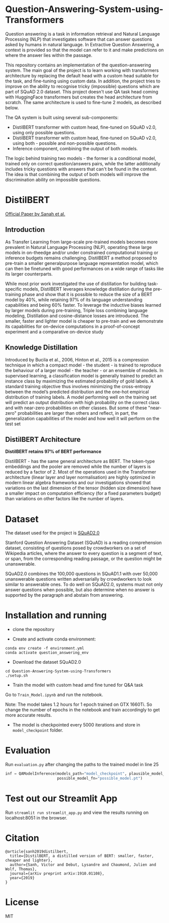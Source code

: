 # Question-Answering-System-using-Transformers

Question answering is a task in information retrieval and Natural Language Processing (NLP) that investigates software that can answer questions asked by humans in natural language. In Extractive Question Answering, a context is provided so that the model can refer to it and make predictions on where the answer lies within the passage.

This repository contains an implementation of the question-answering system. The main goal of the project is to learn working with transformers architecture by replacing the default head with a custom head suitable for the task, and fine-tuning using custom data. In addition, the project tries to improve on the ability to recognise tricky (impossible) questions which are part of SQuAD 2.0 dataset. This project doesn't use QA task head coming with HuggingFace transformers but creates the head architecture from scratch. The same architecture is used to fine-tune 2 models, as described below.

The QA system is built using several sub-components:

- DistilBERT transformer with custom head, fine-tuned on SQuAD v2.0, using only possible questions.
- DistilBERT transformer with custom head, fine-tuned on SQuAD v2.0, using both - possible and non-possible questions.
- Inference component, combining the output of both models.

The logic behind training two models - the former is a conditional model, trained only on correct question/answers pairs, while the latter additionally includes tricky questions with answers that can't be found in the context. The idea is that combining the output of both models will improve the discrimination ability on impossible questions.

# DistilBERT

[Official Paper by Sanah et al.](https://arxiv.org/pdf/1910.01108v4.pdf)
## Introduction

As Transfer Learning from large-scale pre-trained models becomes more prevalent
in Natural Language Processing (NLP), operating these large models in on-theedge and/or under constrained computational training or inference budgets remains
challenging. DistilBERT a method proposed to pre-train a smaller generalpurpose language representation model, which can then be finetuned with good performances on a wide range of tasks like its larger counterparts.

While most prior work investigated the use of distillation for building task-specific
models, DistilBERT leverages knowledge distillation during the pre-training phase and show
that it is possible to reduce the size of a BERT model by 40%, while retaining 97%
of its language understanding capabilities and being 60% faster. To leverage the
inductive biases learned by larger models during pre-training, Triple
loss combining language modeling, Distillation and cosine-distance losses are introduced. The
smaller, faster and lighter model is cheaper to pre-train and we demonstrate its
capabilities for on-device computations in a proof-of-concept experiment and a
comparative on-device study

## Knowledge Distillation

Introduced by Bucila et al., 2006, Hinton et al., 2015 is a compression technique in which
a compact model - the student - is trained to reproduce the behaviour of a larger model - the teacher -
or an ensemble of models.
In supervised learning, a classification model is generally trained to predict an instance class by
maximizing the estimated probability of gold labels. A standard training objective thus involves
minimizing the cross-entropy between the model’s predicted distribution and the one-hot empirical
distribution of training labels. A model performing well on the training set will predict an output
distribution with high probability on the correct class and with near-zero probabilities on other
classes. But some of these "near-zero" probabilities are larger than others and reflect, in part, the
generalization capabilities of the model and how well it will perform on the test set

## DistilBERT Architecture

**DistilBERT retains 97% of BERT performance**

DistilBERT - has the same general architecture as BERT. The token-type embeddings and the pooler are removed while the number of layers
is reduced by a factor of 2. Most of the operations used in the Transformer architecture (linear
layer and layer normalisation) are highly optimized in modern linear algebra frameworks and our
investigations showed that variations on the last dimension of the tensor (hidden size dimension) have
a smaller impact on computation efficiency (for a fixed parameters budget) than variations on other
factors like the number of layers.

# Dataset

The dataset used for the project is [SQuAD2.0](https://rajpurkar.github.io/SQuAD-explorer/)

Stanford Question Answering Dataset (SQuAD) is a reading comprehension dataset, consisting of questions posed by crowdworkers on a set of Wikipedia articles, where the answer to every question is a segment of text, or span, from the corresponding reading passage, or the question might be unanswerable.

SQuAD2.0 combines the 100,000 questions in SQuAD1.1 with over 50,000 unanswerable questions written adversarially by crowdworkers to look similar to answerable ones. To do well on SQuAD2.0, systems must not only answer questions when possible, but also determine when no answer is supported by the paragraph and abstain from answering.

# Installation and running

- clone the repository

- Create and activate conda environment:

```shell script
conda env create -f environment.yml
conda activate question_answering_env
```
- Download the dataset SQuAD2.0


```shell script
cd Question-Answering-System-using-Transformers
./setup.sh
```

- Train the model with custom head amd fine tuned for Q&A task 

Go to `Train_Model.ipynb` and run the notebook.

Note: The model takes 1.2 hours for 1 epoch trained on GTX 1660Ti. So change the number of epochs in the notebook and train accordingly to get more accurate results.

- The model is checkpointed every 5000 iterations and store in `model_checkpoint` folder.

# Evaluation

Run `evaluation.py` after changing the paths to the trained model in line 25

```python
inf = QAModelInference(models_path="model_checkpoint", plausible_model_fn="plausible_model.pt",
                       possible_model_fn="possible_model.pt")
```

# Test out our Streamlit App

Run `streamlit run streamlit_app.py` and view the results running on localhost:8051 in the browser. 

# Citation

```
@article{sanh2019distilbert,
  title={DistilBERT, a distilled version of BERT: smaller, faster, cheaper and lighter},
  author={Sanh, Victor and Debut, Lysandre and Chaumond, Julien and Wolf, Thomas},
  journal={arXiv preprint arXiv:1910.01108},
  year={2019}
}
```

# License
MIT



